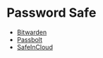# Password Safe

- [Bitwarden](https://bitwarden.com/)
- [Passbolt](https://www.passbolt.com/)
- [SafeInCloud](https://safe-in-cloud.com/en/)

